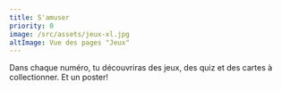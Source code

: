 ```yaml
---
title: S'amuser
priority: 0
image: /src/assets/jeux-xl.jpg
altImage: Vue des pages "Jeux"
---
```


Dans chaque numéro, tu découvriras des jeux, des quiz et des cartes à collectionner. Et un poster!
